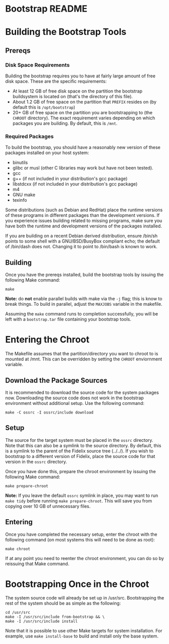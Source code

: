 Bootstrap README
================================================================================

# Building the Bootstrap Tools

## Prereqs

### Disk Space Requirements

Building the bootstrap requires you to have at fairly large amount of free disk
space. These are the specific requirements: 

* At least 12 GB of free disk space on the partition the bootstrap buildsystem
  is located on (that's the directory of this file).
* About 1.2 GB of free space on the partition that `PREFIX` resides on (by
  default this is `/opt/bootstrap`)
* 20+ GB of free space on the partition you are bootstrapping to (the `CHROOT`
  directory). The exact requirement varies depending on which packages you are
  building. By default, this is `/mnt`.

### Required Packages

To build the bootstrap, you should have a reasonably new version of these
packages installed on your host system:

* binutils
* glibc or musl (other C libraries may work but have not been tested).
* gcc
* g++ (if not included in your distribution's gcc package)
* libstdcxx (if not included in your distribution's gcc package)
* m4
* GNU make
* texinfo

Some distributions (such as Debian and RedHat) place the runtime versions of
these programs in different packages than the development versions. If you
experience issues building related to missing programs, make sure you have both
the runtime and development versions of the packages installed.

If you are building on a recent Debian derived distribution, ensure /bin/sh
points to some shell with a GNU/BSD/BusyBox compliant echo; the default of
/bin/dash does not. Changing it to point to /bin/bash is known to work.

## Building

Once you have the prereqs installed, build the bootstrap tools by issuing the
following Make command:

    make

**Note:** do **not** enable parallel builds with make via the `-j` flag; this
is know to break things. To build in parallel, adjust the `MAXJOBS` variable in
the makefile.

Assuming the `make` command runs to completion successfully, you will be left
with a `bootstrap.tar` file containing your bootstrap tools.

# Entering the Chroot

The Makefile assumes that the partition/directory you want to chroot to is
mounted at /mnt. This can be overridden by setting the `CHROOT` enviornment
variable.

## Download the Package Sources

It is recommended to download the source code for the system packages now.
Downloading the source code does not work in the bootstrap environment without
additional setup. Use the following command:

    make -C ossrc -I ossrc/include download

## Setup

The source for the target system must be placed in the `ossrc` directory. Note
that this can also be a symlink to the source directory. By default, this is a
symlink to the parent of the Fidelix source tree (../../). If you wish to
bootstrap to a different version of Fidelix, place the source code for that
version in the `ossrc` directory.

Once you have done this, prepare the chroot environment by issuing the
following Make command:

    make prepare-chroot

**Note:** If you leave the default `ossrc` symlink in place, you may want to
run `make tidy` before running `make prepare-chroot`. This will save you from
copying over 10 GB of unnecessary files.

## Entering

Once you have completed the necessary setup, enter the chroot with the
following command (on most systems this will need to be done as root):

    make chroot

If at any point you need to reenter the chroot environment, you can do so by
reissuing that Make command.

# Bootstrapping Once in the Chroot

The system source code will already be set up in /usr/src. Bootstrapping the
rest of the system should be as simple as the following:

    cd /usr/src
    make -I /usr/src/include from-bootstrap && \
    make -I /usr/src/include install

Note that it is possible to use other Make targets for system installation. For
example, use `make install-base` to build and install only the base system.


